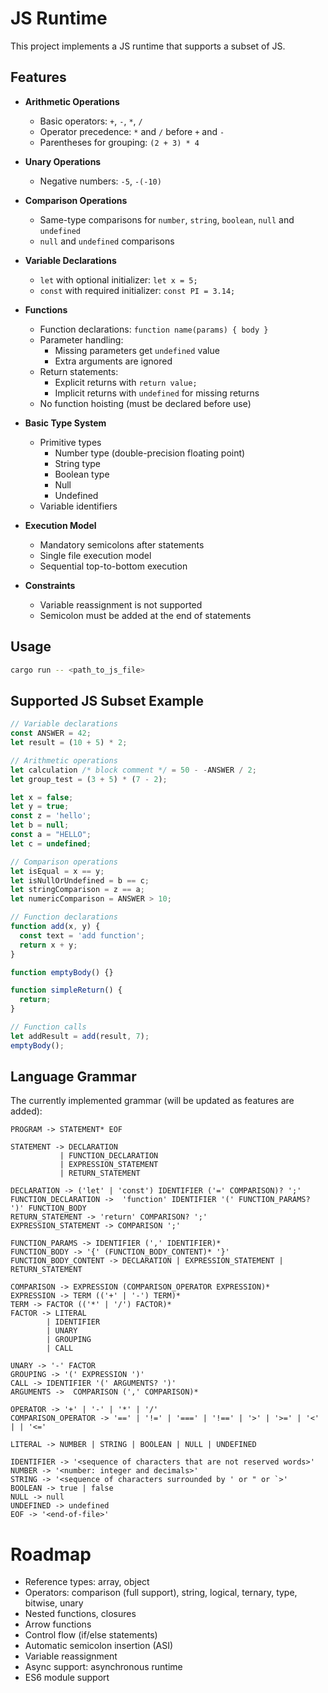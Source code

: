 # JS Runtime

This project implements a JS runtime that supports a subset of JS.

## Features

- **Arithmetic Operations**
  - Basic operators: `+`, `-`, `*`, `/`
  - Operator precedence: `*` and `/` before `+` and `-`
  - Parentheses for grouping: `(2 + 3) * 4`

- **Unary Operations**
  - Negative numbers: `-5`, `-(-10)`

- **Comparison Operations**
  - Same-type comparisons for `number`, `string`, `boolean`, `null` and `undefined`
  - `null` and `undefined` comparisons

- **Variable Declarations**
  - `let` with optional initializer: `let x = 5;`
  - `const` with required initializer: `const PI = 3.14;`

- **Functions**
  - Function declarations: `function name(params) { body }`
  - Parameter handling:
    - Missing parameters get `undefined` value
    - Extra arguments are ignored
  - Return statements:
    - Explicit returns with `return value;`
    - Implicit returns with `undefined` for missing returns
  - No function hoisting (must be declared before use)

- **Basic Type System**
  - Primitive types
    - Number type (double-precision floating point)
    - String type
    - Boolean type
    - Null
    - Undefined
  - Variable identifiers
  
- **Execution Model**
  - Mandatory semicolons after statements
  - Single file execution model
  - Sequential top-to-bottom execution

- **Constraints**
  - Variable reassignment is not supported
  - Semicolon must be added at the end of statements

## Usage

```bash
cargo run -- <path_to_js_file>
```

## Supported JS Subset Example

```js
// Variable declarations
const ANSWER = 42;
let result = (10 + 5) * 2;

// Arithmetic operations
let calculation /* block comment */ = 50 - -ANSWER / 2;
let group_test = (3 + 5) * (7 - 2);

let x = false;
let y = true;
const z = 'hello';
let b = null;
const a = "HELLO";
let c = undefined;

// Comparison operations
let isEqual = x == y;
let isNullOrUndefined = b == c;
let stringComparison = z == a;
let numericComparison = ANSWER > 10;

// Function declarations
function add(x, y) {
  const text = 'add function';
  return x + y;
}

function emptyBody() {}

function simpleReturn() {
  return;
}

// Function calls
let addResult = add(result, 7);
emptyBody();
```

## Language Grammar

The currently implemented grammar (will be updated as features are added):

```
PROGRAM -> STATEMENT* EOF

STATEMENT -> DECLARATION
           | FUNCTION_DECLARATION
           | EXPRESSION_STATEMENT
           | RETURN_STATEMENT

DECLARATION -> ('let' | 'const') IDENTIFIER ('=' COMPARISON)? ';'
FUNCTION_DECLARATION ->  'function' IDENTIFIER '(' FUNCTION_PARAMS? ')' FUNCTION_BODY
RETURN_STATEMENT -> 'return' COMPARISON? ';'
EXPRESSION_STATEMENT -> COMPARISON ';'

FUNCTION_PARAMS -> IDENTIFIER (',' IDENTIFIER)*
FUNCTION_BODY -> '{' (FUNCTION_BODY_CONTENT)* '}'
FUNCTION_BODY_CONTENT -> DECLARATION | EXPRESSION_STATEMENT | RETURN_STATEMENT

COMPARISON -> EXPRESSION (COMPARISON_OPERATOR EXPRESSION)*
EXPRESSION -> TERM (('+' | '-') TERM)*
TERM -> FACTOR (('*' | '/') FACTOR)*
FACTOR -> LITERAL 
        | IDENTIFIER 
        | UNARY 
        | GROUPING 
        | CALL

UNARY -> '-' FACTOR 
GROUPING -> '(' EXPRESSION ')'
CALL -> IDENTIFIER '(' ARGUMENTS? ')'
ARGUMENTS ->  COMPARISON (',' COMPARISON)*

OPERATOR -> '+' | '-' | '*' | '/'
COMPARISON_OPERATOR -> '==' | '!=' | '===' | '!==' | '>' | '>=' | '<' | | '<='

LITERAL -> NUMBER | STRING | BOOLEAN | NULL | UNDEFINED

IDENTIFIER -> '<sequence of characters that are not reserved words>'
NUMBER -> '<number: integer and decimals>'
STRING -> '<sequence of characters surrounded by ' or " or `>'
BOOLEAN -> true | false
NULL -> null
UNDEFINED -> undefined
EOF -> '<end-of-file>'
```

# Roadmap

- Reference types: array, object
- Operators: comparison (full support), string, logical, ternary, type, bitwise, unary
- Nested functions, closures
- Arrow functions
- Control flow (if/else statements)
- Automatic semicolon insertion (ASI)
- Variable reassignment
- Async support: asynchronous runtime
- ES6 module support